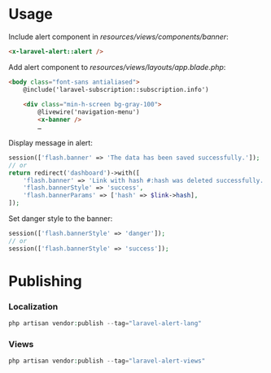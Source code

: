 # Usage
Include alert component in *resources/views/components/banner*:
```html
<x-laravel-alert::alert />
```

Add alert component to *resources/views/layouts/app.blade.php*:
```html
<body class="font-sans antialiased">
    @include('laravel-subscription::subscription.info')
    
    <div class="min-h-screen bg-gray-100">
        @livewire('navigation-menu')
        <x-banner />
        …
```

Display message in alert:
```php
session(['flash.banner' => 'The data has been saved successfully.']);
// or
return redirect('dashboard')->with([
    'flash.banner' => 'Link with hash #:hash was deleted successfully.',
    'flash.bannerStyle' => 'success',
    'flash.bannerParams' => ['hash' => $link->hash],
]);
```

Set danger style to the banner:
```php
session(['flash.bannerStyle' => 'danger']);
// or
session(['flash.bannerStyle' => 'success']);
```

# Publishing
### Localization
```php
php artisan vendor:publish --tag="laravel-alert-lang"
```

### Views
```php
php artisan vendor:publish --tag="laravel-alert-views"
```